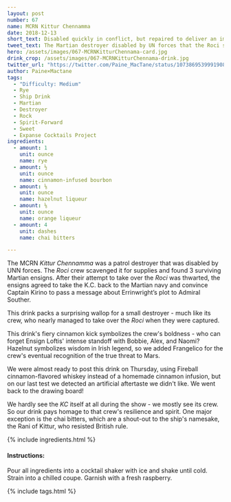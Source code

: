 ```yaml
---
layout: post
number: 67
name: MCRN Kittur Chennamma
date: 2018-12-13
short_text: Disabled quickly in conflict, but repaired to deliver an important message. 
tweet_text: The Martian destroyer disabled by UN forces that the Roci scavenged for supplies, and then sent back to the Martian navy with a critical message for Admiral Souther.
hero: /assets/images/067-MCRNKitturChennama-card.jpg
drink_crop: /assets/images/067-MCRNKitturChennama-drink.jpg
twitter_url: "https://twitter.com/Paine_MacTane/status/1073869539991908352"
author: Paine×Mactane
tags:
  - "Difficulty: Medium"
  - Rye
  - Ship Drink
  - Martian
  - Destroyer
  - Rock
  - Spirit-Forward
  - Sweet
  - Expanse Cocktails Project
ingredients:
  - amount: 1
    unit: ounce
    name: rye
  - amount: ½
    unit: ounce
    name: cinnamon-infused bourbon
  - amount: ⅛
    unit: ounce
    name: hazelnut liqueur
  - amount: ⅛
    unit: ounce
    name: orange liqueur
  - amount: 4
    unit: dashes
    name: chai bitters

---
```


The MCRN *Kittur Chennamma* was a patrol destroyer that was disabled by UNN forces. The *Roci* crew scavenged it for supplies and found 3 surviving Martian ensigns. After their attempt to take over the *Roci* was thwarted, the ensigns agreed to take the K.C. back to the Martian navy and convince Captain Kirino to pass a message about Errinwright’s plot to Admiral Souther.

This drink packs a surprising wallop for a small destroyer - much like its crew, who nearly managed to take over the *Roci* when they were captured.

This drink's fiery cinnamon kick symbolizes the crew's boldness - who can forget Ensign Loftis' intense standoff with Bobbie, Alex, and Naomi? Hazelnut symbolizes wisdom in Irish legend, so we added Frangelico for the crew's eventual recognition of the true threat to Mars.

We were almost ready to post this drink on Thursday, using Fireball cinnamon-flavored whiskey instead of a homemade cinnamon infusion, but on our last test we detected an artificial aftertaste we didn't like. We went back to the drawing board!

We hardly see the *KC* itself at all during the show - we mostly see its crew. So our drink pays homage to that crew's resilience and spirit. One major exception is the chai bitters, which are a shout-out to the ship's namesake, the Rani of Kittur, who resisted British rule.

{% include ingredients.html %}

#### Instructions:

Pour all ingredients into a cocktail shaker with ice and shake until cold. Strain into a chilled coupe. Garnish with a fresh raspberry.

{% include tags.html %}

